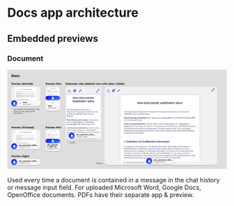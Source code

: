 # Docs app architecture

## Embedded previews

### Document

![Docs preview](../../images/apps/docs/previews/docs.png)

Used every time a document is contained in a message in the chat history or message input field.
For uploaded Microsoft Word, Google Docs, OpenOffice documents. PDFs have their separate app & preview.